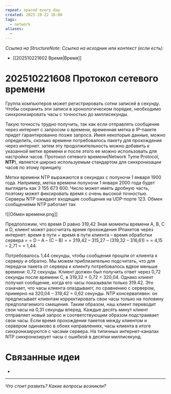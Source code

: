 ```yaml
---
repeat: spaced every day
created: 2025-10-22 16:08
tags:
  - network
aliases:
  -
---
```

*Ссылка на StructureNote:*
*Ссылка на исходник или контекст (если есть):*
- [[202510221602 Время|Время]]

# 202510221608 Протокол сетевого времени

Группа компьютеров может регистрировать сотни записей в секунду. Чтобы сохранить эти записи в хронологическом порядке, необходимо синхронизировать часы с точностью до миллисекунды.

Такую точность трудно получить, так как если отправлять сообщение через интернет с запросом о времени, временная метка в IP-пакете придет гарантированно позже запроса. Имея некоторые данные, можно определить, сколько времени потребовалось пакету для прохождения через интернет. затем эту продолжительность можно добавить к указанной метке времени и после этого ее можно использовать для настройки часов. Протокол сетевого времени(Network Tyme Protocol, **NTP**), является широко используемым стандартом для синхронизации часов по этому принципу

Метки времени NTP выражаются в секундах с полуночи 1 января 1900 года. Например, метка времени полуночи 1 января 2000 года будет выглядеть как 3 155 673 600. Число может иметь дробную часть, поэтому может фиксировать время с очень высокой точностью. Серверы NTP ожидают входящие сообщения на UDP-порте 123. Обмен сообщениями NTP работает так

![[Обмен времени.png]]

Предположим, что время D равно 319,42 Зная моменты времени A, B, C и D, клиент может рассчитать время прохождения IPпакетов через интернет: время в пути = время в пути клиента – время обработки сервера = = D – A – (C – B) = = 319,42 – 315,27 – (319,32 – 316,61) = = 4,15 – 2,71 = = 1,44.

Потребовалось 1,44 секунды, чтобы сообщения прошли от клиента к серверу и обратно. Мы можем приблизительно подсчитать, что для передачи пакета от сервера к клиенту потребовалось вдвое меньше времени: 0,72 секунды. Клиент должен был получить ответ через 0,72 секунды после времени C, в 319,32 + 0,72 = 320,04. Однако клиент получил сообщение, когда его часы показывали только 319.42. Это означает, что часы клиента опаздывают, по сравнению с сервером, примерно на 320,04 – 319,42 = 0,62 секунды. NTP консервативен: он предписывает клиентам корректировать свои часы только на половину предполагаемого смещения. Таким образом, наш клиент переводит свои часы на 0,31 секунды вперед. Каждые десять минут клиент отправляет новый запрос и соответствующим образом подстраивает свои часы. Если время прохождения пакетов между клиентом и сервером одинаково в обоих направлениях, часы клиента в итоге синхронизируются с часами сервера. На типичных интернет-каналах NTP синхронизирует часы с ошибкой в десятки миллисекунд.

# Связанные идеи

- 

---

*Что стоит развить? Какие вопросы возникли?*
